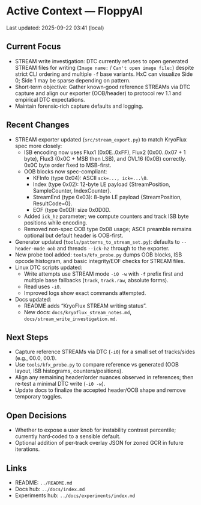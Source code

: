 # Active Context — FloppyAI

Last updated: 2025-09-22 03:41 (local)

## Current Focus
- STREAM write investigation: DTC currently refuses to open generated STREAM files for writing (`Image name:` / `Can't open image file:`) despite strict CLI ordering and multiple `-f` base variants. HxC can visualize Side 0; Side 1 may be sparse depending on pattern.
- Short‑term objective: Gather known‑good reference STREAMs via DTC capture and align our exporter (OOB/header) to protocol rev 1.1 and empirical DTC expectations.
- Maintain forensic‑rich capture defaults and logging.

## Recent Changes
- STREAM exporter updated (`src/stream_export.py`) to match KryoFlux spec more closely:
  - ISB encoding now uses Flux1 (0x0E..0xFF), Flux2 (0x00..0x07 + 1 byte), Flux3 (0x0C + MSB then LSB), and OVL16 (0x0B) correctly. 0x0C byte order fixed to MSB-first.
  - OOB blocks now spec-compliant:
    - KFInfo (type 0x04): ASCII `sck=..., ick=...\0`.
    - Index (type 0x02): 12-byte LE payload {StreamPosition, SampleCounter, IndexCounter}.
    - StreamEnd (type 0x03): 8-byte LE payload {StreamPosition, ResultCode=0}.
    - EOF (type 0x0D): size 0x0D0D.
  - Added `ick_hz` parameter; we compute counters and track ISB byte positions while encoding.
  - Removed non-spec OOB type 0x08 usage; ASCII preamble remains optional but default header is OOB-first.
- Generator updated (`tools/patterns_to_stream_set.py`): defaults to `--header-mode oob` and threads `--ick-hz` through to the exporter.
- New probe tool added: `tools/kfx_probe.py` dumps OOB blocks, ISB opcode histogram, and basic integrity/EOF checks for STREAM files.
- Linux DTC scripts updated:
  - Write attempts use STREAM mode `-i0 -w` with `-f` prefix first and multiple base fallbacks (`track`, `track.raw`, absolute forms).
  - Read uses `-i0`.
  - Improved logs show exact commands attempted.
- Docs updated:
  - README adds “KryoFlux STREAM writing status”.
  - New docs: `docs/kryoflux_stream_notes.md`, `docs/stream_write_investigation.md`.

## Next Steps
- Capture reference STREAMs via DTC (`-i0`) for a small set of tracks/sides (e.g., 00.0, 00.1).
- Use `tools/kfx_probe.py` to compare reference vs generated (OOB layout, ISB histograms, counters/positions).
- Align any remaining header/order nuances observed in references; then re‑test a minimal DTC write (`-i0 -w`).
- Update docs to finalize the accepted header/OOB shape and remove temporary toggles.

## Open Decisions
- Whether to expose a user knob for instability contrast percentile; currently hard‑coded to a sensible default.
- Optional addition of per‑track overlay JSON for zoned GCR in future iterations.

## Links
- README: `../README.md`
- Docs hub: `../docs/index.md`
- Experiments hub: `../docs/experiments/index.md`
